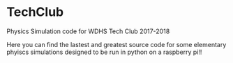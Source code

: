 # TechClub
Physics Simulation code for WDHS Tech Club 2017-2018

Here you can find the lastest and greatest source code for some elementary phyiscs simulations designed to be run in python on a raspberry pi!!
